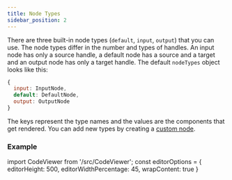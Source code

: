 ```yaml
---
title: Node Types
sidebar_position: 2
---
```


There are three built-in node types (`default`, `input`, `output`) that you can use. The node types differ in the number and types of handles. An input node has only a source handle, a default node has a source and a target and an output node has only a target handle. The default `nodeTypes` object looks like this:

```js
{
  input: InputNode,
  default: DefaultNode,
  output: OutputNode
}
```

The keys represent the type names and the values are the components that get rendered.
You can add new types by creating a [custom node](/docs/api/nodes/custom-node).

### Example

import CodeViewer from '/src/CodeViewer';
const editorOptions = { editorHeight: 500, editorWidthPercentage: 45, wrapContent: true }

<CodeViewer codePath="api-flows/NodeTypes" applyStyles={false} options={editorOptions} />
